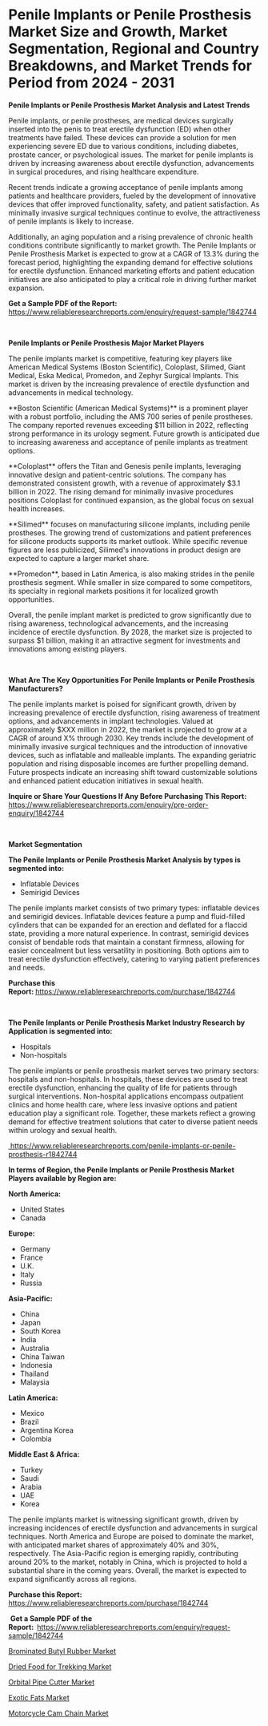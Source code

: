 <p><h1>Penile Implants or Penile Prosthesis Market Size and Growth, Market Segmentation, Regional and Country Breakdowns, and Market Trends for Period from 2024 -  2031</h1></p><p><strong>Penile Implants or Penile Prosthesis Market Analysis and Latest Trends</strong></p>
<p><p>Penile implants, or penile prostheses, are medical devices surgically inserted into the penis to treat erectile dysfunction (ED) when other treatments have failed. These devices can provide a solution for men experiencing severe ED due to various conditions, including diabetes, prostate cancer, or psychological issues. The market for penile implants is driven by increasing awareness about erectile dysfunction, advancements in surgical procedures, and rising healthcare expenditure.</p><p>Recent trends indicate a growing acceptance of penile implants among patients and healthcare providers, fueled by the development of innovative devices that offer improved functionality, safety, and patient satisfaction. As minimally invasive surgical techniques continue to evolve, the attractiveness of penile implants is likely to increase.</p><p>Additionally, an aging population and a rising prevalence of chronic health conditions contribute significantly to market growth. The Penile Implants or Penile Prosthesis Market is expected to grow at a CAGR of 13.3% during the forecast period, highlighting the expanding demand for effective solutions for erectile dysfunction. Enhanced marketing efforts and patient education initiatives are also anticipated to play a critical role in driving further market expansion.</p></p>
<p><strong>Get a Sample PDF of the Report:&nbsp;</strong> <a href="https://www.reliableresearchreports.com/enquiry/request-sample/1842744?utm_campaign=120&utm_medium=2&utm_source=Github&utm_content=ia&utm_term=16102024&utm_id=penile-implants-or-penile-prosthesis">https://www.reliableresearchreports.com/enquiry/request-sample/1842744</a></p>
<p>&nbsp;</p>
<p><strong>Penile Implants or Penile Prosthesis Major Market Players</strong></p>
<p><p>The penile implants market is competitive, featuring key players like American Medical Systems (Boston Scientific), Coloplast, Silimed, Giant Medical, Eska Medical, Promedon, and Zephyr Surgical Implants. This market is driven by the increasing prevalence of erectile dysfunction and advancements in medical technology.</p><p>**Boston Scientific (American Medical Systems)** is a prominent player with a robust portfolio, including the AMS 700 series of penile prostheses. The company reported revenues exceeding $11 billion in 2022, reflecting strong performance in its urology segment. Future growth is anticipated due to increasing awareness and acceptance of penile implants as treatment options.</p><p>**Coloplast** offers the Titan and Genesis penile implants, leveraging innovative design and patient-centric solutions. The company has demonstrated consistent growth, with a revenue of approximately $3.1 billion in 2022. The rising demand for minimally invasive procedures positions Coloplast for continued expansion, as the global focus on sexual health increases.</p><p>**Silimed** focuses on manufacturing silicone implants, including penile prostheses. The growing trend of customizations and patient preferences for silicone products supports its market outlook. While specific revenue figures are less publicized, Silimed's innovations in product design are expected to capture a larger market share.</p><p>**Promedon**, based in Latin America, is also making strides in the penile prosthesis segment. While smaller in size compared to some competitors, its specialty in regional markets positions it for localized growth opportunities.</p><p>Overall, the penile implant market is predicted to grow significantly due to rising awareness, technological advancements, and the increasing incidence of erectile dysfunction. By 2028, the market size is projected to surpass $1 billion, making it an attractive segment for investments and innovations among existing players.</p></p>
<p>&nbsp;</p>
<p><strong>What Are The Key Opportunities For Penile Implants or Penile Prosthesis Manufacturers?</strong></p>
<p><p>The penile implants market is poised for significant growth, driven by increasing prevalence of erectile dysfunction, rising awareness of treatment options, and advancements in implant technologies. Valued at approximately $XXX million in 2022, the market is projected to grow at a CAGR of around X% through 2030. Key trends include the development of minimally invasive surgical techniques and the introduction of innovative devices, such as inflatable and malleable implants. The expanding geriatric population and rising disposable incomes are further propelling demand. Future prospects indicate an increasing shift toward customizable solutions and enhanced patient education initiatives in sexual health.</p></p>
<p><strong>Inquire or Share Your Questions If Any Before Purchasing This Report:</strong> <a href="https://www.reliableresearchreports.com/enquiry/pre-order-enquiry/1842744?utm_campaign=120&utm_medium=2&utm_source=Github&utm_content=ia&utm_term=16102024&utm_id=penile-implants-or-penile-prosthesis">https://www.reliableresearchreports.com/enquiry/pre-order-enquiry/1842744</a></p>
<p>&nbsp;</p>
<p><strong>Market Segmentation</strong></p>
<p><strong>The Penile Implants or Penile Prosthesis Market Analysis by types is segmented into:</strong></p>
<p><ul><li>Inflatable Devices</li><li>Semirigid Devices</li></ul></p>
<p><p>The penile implants market consists of two primary types: inflatable devices and semirigid devices. Inflatable devices feature a pump and fluid-filled cylinders that can be expanded for an erection and deflated for a flaccid state, providing a more natural experience. In contrast, semirigid devices consist of bendable rods that maintain a constant firmness, allowing for easier concealment but less versatility in positioning. Both options aim to treat erectile dysfunction effectively, catering to varying patient preferences and needs.</p></p>
<p><strong>Purchase this Report:&nbsp;</strong><a href="https://www.reliableresearchreports.com/purchase/1842744?utm_campaign=120&utm_medium=2&utm_source=Github&utm_content=ia&utm_term=16102024&utm_id=penile-implants-or-penile-prosthesis">https://www.reliableresearchreports.com/purchase/1842744</a></p>
<p>&nbsp;</p>
<p><strong>The Penile Implants or Penile Prosthesis Market Industry Research by Application is segmented into:</strong></p>
<p><ul><li>Hospitals</li><li>Non-hospitals</li></ul></p>
<p><p>The penile implants or penile prosthesis market serves two primary sectors: hospitals and non-hospitals. In hospitals, these devices are used to treat erectile dysfunction, enhancing the quality of life for patients through surgical interventions. Non-hospital applications encompass outpatient clinics and home health care, where less invasive options and patient education play a significant role. Together, these markets reflect a growing demand for effective treatment solutions that cater to diverse patient needs within urology and sexual health.</p></p>
<p><a href="https://www.reliableresearchreports.com/penile-implants-or-penile-prosthesis-r1842744?utm_campaign=120&utm_medium=2&utm_source=Github&utm_content=ia&utm_term=16102024&utm_id=penile-implants-or-penile-prosthesis">&nbsp;https://www.reliableresearchreports.com/penile-implants-or-penile-prosthesis-r1842744</a></p>
<p><strong>In terms of Region, the Penile Implants or Penile Prosthesis Market Players available by Region are:</strong></p>
<p>
    <p> <strong> North America: </strong>
        <ul>
            <li>United States</li>
            <li>Canada</li>
        </ul>
        </p> 
    <p> <strong> Europe: </strong>
        <ul>
            <li>Germany</li>
            <li>France</li>
            <li>U.K.</li>
            <li>Italy</li>
            <li>Russia</li>
        </ul>
        </p> 
    <p> <strong> Asia-Pacific: </strong>
        <ul>
            <li>China</li>
            <li>Japan</li>
            <li>South Korea</li>
            <li>India</li>
            <li>Australia</li>
            <li>China Taiwan</li>
            <li>Indonesia</li>
            <li>Thailand</li>
            <li>Malaysia</li>
        </ul>
        </p> 
    <p> <strong> Latin America: </strong>
        <ul>
            <li>Mexico</li>
            <li>Brazil</li>
            <li>Argentina Korea</li>
            <li>Colombia</li>
        </ul>
        </p> 
    <p> <strong> Middle East & Africa: </strong>
        <ul>
            <li>Turkey</li>
            <li>Saudi</li>
            <li>Arabia</li>
            <li>UAE</li>
            <li>Korea</li>
        </ul>
    </p>
    </p>
<p><p>The penile implants market is witnessing significant growth, driven by increasing incidences of erectile dysfunction and advancements in surgical techniques. North America and Europe are poised to dominate the market, with anticipated market shares of approximately 40% and 30%, respectively. The Asia-Pacific region is emerging rapidly, contributing around 20% to the market, notably in China, which is projected to hold a substantial share in the coming years. Overall, the market is expected to expand significantly across all regions.</p></p>
<p><strong>Purchase this Report: </strong><a href="https://www.reliableresearchreports.com/purchase/1842744?utm_campaign=120&utm_medium=2&utm_source=Github&utm_content=ia&utm_term=16102024&utm_id=penile-implants-or-penile-prosthesis">https://www.reliableresearchreports.com/purchase/1842744</a></p>
<p>&nbsp;<strong>Get a Sample PDF of the Report:&nbsp;&nbsp;</strong><a href="https://www.reliableresearchreports.com/enquiry/request-sample/1842744?utm_campaign=120&utm_medium=2&utm_source=Github&utm_content=ia&utm_term=16102024&utm_id=penile-implants-or-penile-prosthesis">https://www.reliableresearchreports.com/enquiry/request-sample/1842744</a></p>
<p><strong></strong></p>
<p><p><a href="https://www.linkedin.com/pulse/brominated-butyl-rubber-market-research-report-exploring-3i8ze?utm_campaign=120&utm_medium=2&utm_source=Github&utm_content=ia&utm_term=16102024&utm_id=penile-implants-or-penile-prosthesis">Brominated Butyl Rubber Market</a></p><p><a href="https://github.com/LacThu1/Market-Research-Report-List-1/blob/main/dried-food-for-trekking-market.md?utm_campaign=120&utm_medium=2&utm_source=Github&utm_content=ia&utm_term=16102024&utm_id=penile-implants-or-penile-prosthesis">Dried Food for Trekking Market</a></p><p><a href="https://issuu.com/reportprime-2/docs/orbital-pipe-cutter-market-size-203_6b1d1fd7ebe868?utm_campaign=120&utm_medium=2&utm_source=Github&utm_content=ia&utm_term=16102024&utm_id=penile-implants-or-penile-prosthesis">Orbital Pipe Cutter Market</a></p><p><a href="https://github.com/ChristianClark406/Market-Research-Report-List-1/blob/main/exotic-fats-market.md?utm_campaign=120&utm_medium=2&utm_source=Github&utm_content=ia&utm_term=16102024&utm_id=penile-implants-or-penile-prosthesis">Exotic Fats Market</a></p><p><a href="https://www.linkedin.com/pulse/strategic-roadmap-global-motorcycle-cam-chain-market-insights-7f39f?utm_campaign=120&utm_medium=2&utm_source=Github&utm_content=ia&utm_term=16102024&utm_id=penile-implants-or-penile-prosthesis">Motorcycle Cam Chain Market</a></p></p>